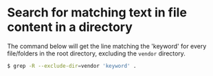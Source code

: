 # Search for matching text in file content in a directory

The command below will get the line matching the 'keyword' for every file/folders in the root directory, excluding the `vendor` directory.

```bash
$ grep -R --exclude-dir=vendor 'keyword' .
```
